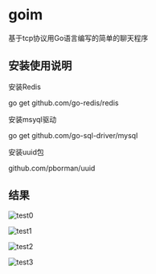 # goim

基于tcp协议用Go语言编写的简单的聊天程序

安装使用说明
--------------------------------------------------------------------------

安装Redis

go get github.com/go-redis/redis

安装msyql驱动

go get github.com/go-sql-driver/mysql

安装uuid包

github.com/pborman/uuid




结果
------------------------------------------------------------
![test0](https://github.com/zhongbo10086/plan7/blob/master/chat_img/chat0.png) 


![test1](https://github.com/zhongbo10086/plan7/blob/master/chat_img/chat1.png) 


![test2](https://github.com/zhongbo10086/plan7/blob/master/chat_img/chat2.png)

 
![test3](https://github.com/zhongbo10086/plan7/blob/master/chat_img/chat3.png) 





